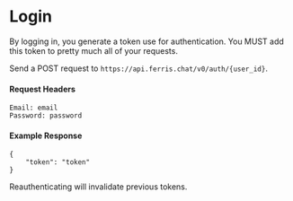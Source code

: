# Login

By logging in, you generate a token use for authentication. You MUST add this token to pretty much all of your requests.

Send a POST request to `https://api.ferris.chat/v0/auth/{user_id}`.

#### Request Headers
```
Email: email
Password: password
```

#### Example Response
```
{
    "token": "token"
}
```

Reauthenticating will invalidate previous tokens.